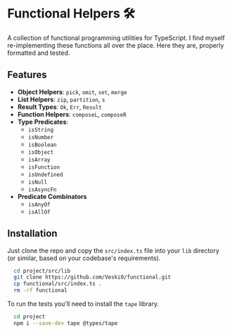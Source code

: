 # Functional Helpers 🛠️

A collection of functional programming utilities for TypeScript. I find myself
re-implementing these functions all over the place. Here they are, properly
formatted and tested.

## Features

- **Object Helpers**: `pick`, `omit`, `set`, `merge`
- **List Helpers**: `zip`, `partition`, `s`
- **Result Types**: `Ok`, `Err`, `Result`
- **Function Helpers**: `composeL`, `composeR`
- **Type Predicates**:
  - `isString`
  - `isNumber`
  - `isBoolean`
  - `isObject`
  - `isArray`
  - `isFunction`
  - `isUndefined`
  - `isNull`
  - `isAsyncFn`
- **Predicate Combinators**
  - `isAnyOf`
  - `isAllOf`

## Installation

Just clone the repo and copy the `src/index.ts` file into your `lib` directory
(or similar, based on your codebase's requirements).

```bash
  cd project/src/lib
  git clone https://github.com/Veski0/functional.git
  cp functional/src/index.ts .
  rm -rf functional
```

To run the tests you'll need to install the `tape` library.

```bash
  cd project
  npm i --save-dev tape @types/tape
```

